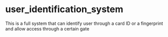 # user_identification_system
This is a full system that can identify user through a card ID or a fingerprint and allow access through a certain gate
